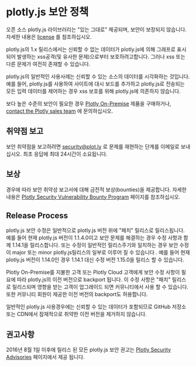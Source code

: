 # plotly.js 보안 정책

오픈 소스 plotly.js 라이브러리는 "있는 그대로" 제공되며, 보안이 보장되지 않습니다. 자세한 내용은 [license](https://raw.githubusercontent.com/plotly/plotly.js/master/LICENSE) 를 참조하십시오.

plotly.js의 1.x 릴리스에서는 신뢰할 수 없는 데이터가 plotly.js에 의해 그래프로 표시되어 발생하는 xss공격(및 유사한 문제)으로부터 보호하려고합니다. 그러나 xss 또는 다른 문제가 여전히 존재할 수 있습니다.

plotly.js의 일반적인 사용사례는 신뢰할 수 있는 소스의 데이터를 시각화하는 것입니다. 예를 들어, plotly.js를 사용하여 사이트에 대시 보드를 추가하고 plotly.js로 전송되는 모든 입력 데이터를 제어하는 경우 xss 보호를 위해 plotly.js에 의존하지 않습니다.

보다 높은 수준의 보안이 필요한 경우 [Plotly On-Premise](https://plot.ly/product/enterprise/) 제품을 구매하거나,  [contact the Plotly sales team](mailto:sales@plot.ly) 에 문의하십시오.

## 취약점 보고

보안 취약점을 보고하려면 [security@plot.ly](mailto:security@plot.ly) 로 문제를 재현하는 단계를 이메일로 보내십시오. 최초 응답에 최대 24시간이 소요됩니다.

## 보상

경우에 따라 보안 취약성 보고서에 대해 금전적 보상(bounties)을 제공합니다. 자세한 내용은 [Plotly Security Vulnerability Bounty Program](http://help.plot.ly/security/) 페이지를 참조하십시오.

## Release Process

plotly.js 보안 수정은 일반적으로 plotly.js 버전 위에 "패치" 릴리스로 릴리스됩니다. 예를 들어 현재 plotly.js 버전이 1.1.4.0이고 보안 문제를 해결하는 경우 수정 사항과 함께 1.14.1을 릴리스합니다. 또는 수정이 일반적인 릴리스주기와 일치하는 경우 보안 수정이 major 또는 minor plotly.js릴리스의  일부로 이루어 질 수 있습니다 . 예를 들어 현재 plotly.js 버전이 1.14.0인 경우 1.14.1 대신 수정 버전 1.15.0을 릴리스 할 수 있습니다.

Plotly On-Premise를 지불한 고객 또는 Plotly Cloud 고객에게 보안 수정 사항이 필요에 따라 plotly.js의 이전 버전으로 backport 됩니다.  이 수정 사항은 "패치" 릴리스로 릴리스되며 영향을 받는 고객이 업그레이드 되면 커뮤니티에서 사용 할 수 있습니다. 또한 커뮤니티 회원이 제공한 이전 버전의 backport도 허용합니다.

일반적인 plotly.js 사용경우에는 신뢰할 수 있는 데이터가 포함되므로 GitHub 저장소 또는 CDN에서 잠재적으로 취약한 이전 버전을 제거하지 않습니다.

## 권고사항

2016년 8월 1일 이후에 릴리스 된 모든 plotly.js 보안 권고는 [Plotly Security Advisories](http://help.plot.ly/security-advisories/) 페이지에서 제공 됩니다.